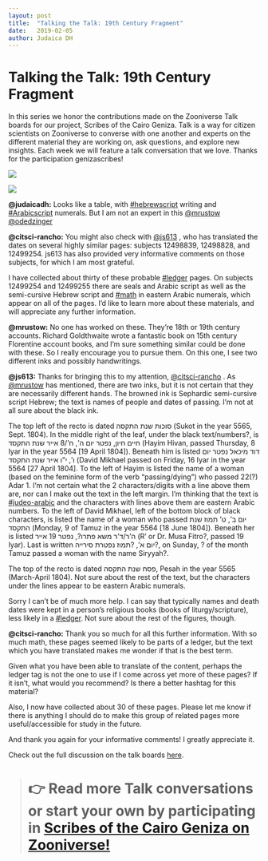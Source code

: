 ```yaml
---
layout: post
title:  "Talking the Talk: 19th Century Fragment"
date:   2019-02-05
author: Judaica DH
---
```

# Talking the Talk: 19th Century Fragment

In this series we honor the contributions made on the Zooniverse Talk boards for our project, Scribes of the Cairo Geniza. Talk is a way for citizen scientists on Zooniverse to converse with one another and experts on the different material they are working on, ask questions, and explore new insights. Each week we will feature a talk conversation that we love. Thanks for the participation genizascribes!

![](https://cdn-images-1.medium.com/max/4000/1*WirbYr9puY_OKgfRCOnQjw.jpeg)

![](https://cdn-images-1.medium.com/max/4000/1*Tt0dCnqHdjHNDkHc0zA0sg.jpeg)

**@judaicadh:** Looks like a table, with [#hebrewscript](https://www.zooniverse.org/projects/judaicadh/scribes-of-the-cairo-geniza/talk/tags/hebrewscript) writing and [#Arabicscript](https://www.zooniverse.org/projects/judaicadh/scribes-of-the-cairo-geniza/talk/tags/Arabicscript) numerals. But I am not an expert in this [@mrustow](https://www.zooniverse.org/users/mrustow) [@odedzinger](https://www.zooniverse.org/users/odedzinger)

**@citsci-rancho:** You might also check with [@js613](https://www.zooniverse.org/users/js613) , who has translated the dates on several highly similar pages: subjects 12498839, 12498828, and 12499254. js613 has also provided very informative comments on those subjects, for which I am most grateful.

I have collected about thirty of these probable [#ledger](https://www.zooniverse.org/projects/judaicadh/scribes-of-the-cairo-geniza/talk/tags/ledger) pages. On subjects 12499254 and 12499255 there are seals and Arabic script as well as the semi-cursive Hebrew script and [#math](https://www.zooniverse.org/projects/judaicadh/scribes-of-the-cairo-geniza/talk/tags/math) in eastern Arabic numerals, which appear on all of the pages.
I’d like to learn more about these materials, and will appreciate any further information.

**@mrustow:** No one has worked on these. They’re 18th or 19th century accounts. Richard Goldthwaite wrote a fantastic book on 15th century Florentine account books, and I’m sure something similar could be done with these. So I really encourage you to pursue them. On this one, I see two different inks and possibly handwritings.

**@js613:** Thanks for bringing this to my attention, [@citsci-rancho](https://www.zooniverse.org/users/citsci-rancho) . As [@mrustow](https://www.zooniverse.org/users/mrustow) has mentioned, there are two inks, but it is not certain that they are necessarily different hands. The browned ink is Sephardic semi-cursive script Hebrew; the text is names of people and dates of passing. I’m not at all sure about the black ink.

The top left of the recto is dated סוכות שנת התקסה (Sukot in the year 5565, Sept. 1804). In the middle right of the leaf, under the black text/numbers?, is חיים חיון, נפטר יום ה’, ח’/8 אייר שנת התקסד (Hayim Hivan, passed Thursday, 8 Iyar in the year 5564 [19 April 1804]). Beneath him is listed דוד מיכאל נפטר יום ו’, י”ו אייר שנת התקסד (David Mikhael passed on Friday, 16 Iyar in the year 5564 [27 April 1804]. To the left of Hayim is listed the name of a woman (based on the feminine form of the verb “passing/dying”) who passed 22(?) Adar 1. I’m not certain what the 2 characters/digits with a line above them are, nor can I make out the text in the left margin. I’m thinking that the text is [#judeo-arabic](https://www.zooniverse.org/projects/judaicadh/scribes-of-the-cairo-geniza/talk/tags/judeo-arabic) and the characters with lines above them are eastern Arabic numbers. To the left of David Mikhael, left of the bottom block of black characters, is listed the name of a woman who passed יום ב’, ט’ תמוז שנת התקסד (Monday, 9 of Tamuz in the year 5564 [18 June 1804]). Beneath her is listed ה’ר/ד’ר משא פתרו?, נפטר 19 אייר (R’ or Dr. Musa Fitro?, passed 19 Iyar). Last is written יום א’, ?תמוז נפטרת סירייה?, on Sunday, ? of the month Tamuz passed a woman with the name Siryyah?.

The top of the recto is dated פסח שנת התקסה, Pesah in the year 5565 (March-April 1804). Not sure about the rest of the text, but the characters under the lines appear to be eastern Arabic numerals.

Sorry I can’t be of much more help. I can say that typically names and death dates were kept in a person’s religious books (books of liturgy/scripture), less likely in a [#ledger](https://www.zooniverse.org/projects/judaicadh/scribes-of-the-cairo-geniza/talk/tags/ledger). Not sure about the rest of the figures, though.

**@citsci-rancho:** Thank you so much for all this further information. With so much math, these pages seemed likely to be parts of a ledger, but the text which you have translated makes me wonder if that is the best term.

Given what you have been able to translate of the content, perhaps the ledger tag is not the one to use if I come across yet more of these pages? If it isn’t, what would you recommend? Is there a better hashtag for this material?

Also, I now have collected about 30 of these pages. Please let me know if there is anything I should do to make this group of related pages more useful/accessible for study in the future.

And thank you again for your informative comments! I greatly appreciate it.

Check out the full discussion on the talk boards [here](https://www.zooniverse.org/projects/judaicadh/scribes-of-the-cairo-geniza/talk/1029/536401?comment=1103784&page=1).
> # 👉 Read more Talk conversations or start your own by participating in [Scribes of the Cairo Geniza on Zooniverse!](https://www.zooniverse.org/projects/judaicadh/scribes-of-the-cairo-geniza)
